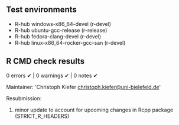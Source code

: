 ## Test environments
- R-hub windows-x86_64-devel (r-devel)
- R-hub ubuntu-gcc-release (r-release)
- R-hub fedora-clang-devel (r-devel)
- R-hub linux-x86_64-rocker-gcc-san (r-devel)

## R CMD check results
0 errors ✔ | 0 warnings ✔ | 0 notes ✔

  Maintainer: 'Christoph Kiefer <christoph.kiefer@uni-bielefeld.de>'
  
  Resubmission: 
  1. minor update to account for upcoming changes in Rcpp package (STRICT_R_HEADERS)

